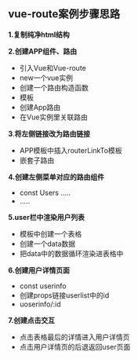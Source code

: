 ## vue-route案例步骤思路

**1.复制纯净html结构**

**2.创建APP组件、路由**

- 引入Vue和Vue-route
- new一个vue实例
- 创建一个路由构造函数
- 模板
- 创建App路由
- 在Vue实例里关联路由

**3**.**将左侧链接改为路由链接**

- APP模板中插入routerLinkTo模板
- 嵌套子路由

**4.创建左侧菜单对应的路由组件**

- const Users .....
- .....

**5.user栏中渲染用户列表**

- 模板中创建一个表格
- 创建一个data数据
- 把data中的数据循环渲染进表格中

**6.创建用户详情页面**

- const userinfo
- 创建props链接userlist中的id
- uoserinfo/:id

**7.创建点击交互**

- 点击表格最后的详情进入用户详情页
- 点击用户详情页的后退返回user页面

